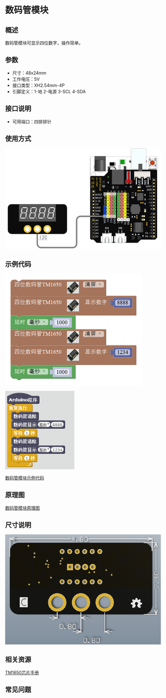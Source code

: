 # 数码管模块

## 概述

数码管模块可显示四位数字，操作简单。

## 参数

* 尺寸：48x24mm
* 工作电压：5V
* 接口类型：XH2.54mm-4P
* 引脚定义：1-地 2-电源 3-SCL 4-SDA

## 接口说明

* 可用端口：四排排针

## 使用方式

![](../../.gitbook/assets/arduino-25.png)

## 示例代码

![](../../.gitbook/assets/arduino-84.png)

![](../../.gitbook/assets/arduino-60.png)

[数码管模块示例代码](http://www.haohaodada.com/show.php?id=956368)

## 原理图

[数码管模块原理图](https://github.com/Haohaodada-official/docs/blob/master/jiao-xue-chan-pin/pdf/yuan-li-tu/4位数码管模块.pdf)

## 尺寸说明

![](../../.gitbook/assets/arduino-37.png)

## 相关资源

[TM1650芯片手册](https://github.com/Haohaodada-official/docs/blob/master/jiao-xue-chan-pin/pdf/xin-pian-shuo-ming/数码管-TM1650.PDF)

## 常见问题

